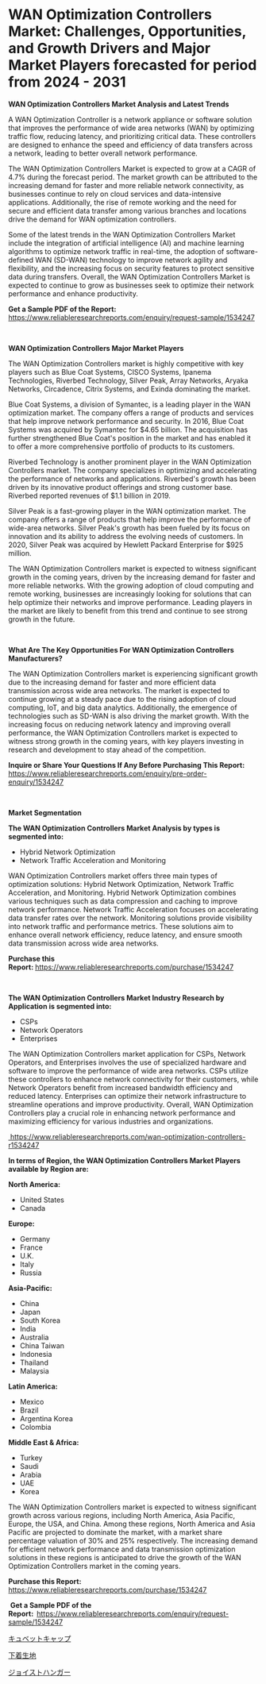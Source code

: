 <p><h1>WAN Optimization Controllers Market: Challenges, Opportunities, and Growth Drivers and Major Market Players forecasted for period from 2024 - 2031</h1></p><p><strong>WAN Optimization Controllers Market Analysis and Latest Trends</strong></p>
<p><p>A WAN Optimization Controller is a network appliance or software solution that improves the performance of wide area networks (WAN) by optimizing traffic flow, reducing latency, and prioritizing critical data. These controllers are designed to enhance the speed and efficiency of data transfers across a network, leading to better overall network performance.</p><p>The WAN Optimization Controllers Market is expected to grow at a CAGR of 4.7% during the forecast period. The market growth can be attributed to the increasing demand for faster and more reliable network connectivity, as businesses continue to rely on cloud services and data-intensive applications. Additionally, the rise of remote working and the need for secure and efficient data transfer among various branches and locations drive the demand for WAN optimization controllers.</p><p>Some of the latest trends in the WAN Optimization Controllers Market include the integration of artificial intelligence (AI) and machine learning algorithms to optimize network traffic in real-time, the adoption of software-defined WAN (SD-WAN) technology to improve network agility and flexibility, and the increasing focus on security features to protect sensitive data during transfers. Overall, the WAN Optimization Controllers Market is expected to continue to grow as businesses seek to optimize their network performance and enhance productivity.</p></p>
<p><strong>Get a Sample PDF of the Report:&nbsp;</strong> <a href="https://www.reliableresearchreports.com/enquiry/request-sample/1534247">https://www.reliableresearchreports.com/enquiry/request-sample/1534247</a></p>
<p>&nbsp;</p>
<p><strong>WAN Optimization Controllers Major Market Players</strong></p>
<p><p>The WAN Optimization Controllers market is highly competitive with key players such as Blue Coat Systems, CISCO Systems, Ipanema Technologies, Riverbed Technology, Silver Peak, Array Networks, Aryaka Networks, Circadence, Citrix Systems, and Exinda dominating the market.</p><p>Blue Coat Systems, a division of Symantec, is a leading player in the WAN optimization market. The company offers a range of products and services that help improve network performance and security. In 2016, Blue Coat Systems was acquired by Symantec for $4.65 billion. The acquisition has further strengthened Blue Coat's position in the market and has enabled it to offer a more comprehensive portfolio of products to its customers.</p><p>Riverbed Technology is another prominent player in the WAN Optimization Controllers market. The company specializes in optimizing and accelerating the performance of networks and applications. Riverbed's growth has been driven by its innovative product offerings and strong customer base. Riverbed reported revenues of $1.1 billion in 2019.</p><p>Silver Peak is a fast-growing player in the WAN optimization market. The company offers a range of products that help improve the performance of wide-area networks. Silver Peak's growth has been fueled by its focus on innovation and its ability to address the evolving needs of customers. In 2020, Silver Peak was acquired by Hewlett Packard Enterprise for $925 million.</p><p>The WAN Optimization Controllers market is expected to witness significant growth in the coming years, driven by the increasing demand for faster and more reliable networks. With the growing adoption of cloud computing and remote working, businesses are increasingly looking for solutions that can help optimize their networks and improve performance. Leading players in the market are likely to benefit from this trend and continue to see strong growth in the future.</p></p>
<p>&nbsp;</p>
<p><strong>What Are The Key Opportunities For WAN Optimization Controllers Manufacturers?</strong></p>
<p><p>The WAN Optimization Controllers market is experiencing significant growth due to the increasing demand for faster and more efficient data transmission across wide area networks. The market is expected to continue growing at a steady pace due to the rising adoption of cloud computing, IoT, and big data analytics. Additionally, the emergence of technologies such as SD-WAN is also driving the market growth. With the increasing focus on reducing network latency and improving overall performance, the WAN Optimization Controllers market is expected to witness strong growth in the coming years, with key players investing in research and development to stay ahead of the competition.</p></p>
<p><strong>Inquire or Share Your Questions If Any Before Purchasing This Report:</strong> <a href="https://www.reliableresearchreports.com/enquiry/pre-order-enquiry/1534247">https://www.reliableresearchreports.com/enquiry/pre-order-enquiry/1534247</a></p>
<p>&nbsp;</p>
<p><strong>Market Segmentation</strong></p>
<p><strong>The WAN Optimization Controllers Market Analysis by types is segmented into:</strong></p>
<p><ul><li>Hybrid Network Optimization</li><li>Network Traffic Acceleration and Monitoring</li></ul></p>
<p><p>WAN Optimization Controllers market offers three main types of optimization solutions: Hybrid Network Optimization, Network Traffic Acceleration, and Monitoring. Hybrid Network Optimization combines various techniques such as data compression and caching to improve network performance. Network Traffic Acceleration focuses on accelerating data transfer rates over the network. Monitoring solutions provide visibility into network traffic and performance metrics. These solutions aim to enhance overall network efficiency, reduce latency, and ensure smooth data transmission across wide area networks.</p></p>
<p><strong>Purchase this Report:&nbsp;</strong><a href="https://www.reliableresearchreports.com/purchase/1534247">https://www.reliableresearchreports.com/purchase/1534247</a></p>
<p>&nbsp;</p>
<p><strong>The WAN Optimization Controllers Market Industry Research by Application is segmented into:</strong></p>
<p><ul><li>CSPs</li><li>Network Operators</li><li>Enterprises</li></ul></p>
<p><p>The WAN Optimization Controllers market application for CSPs, Network Operators, and Enterprises involves the use of specialized hardware and software to improve the performance of wide area networks. CSPs utilize these controllers to enhance network connectivity for their customers, while Network Operators benefit from increased bandwidth efficiency and reduced latency. Enterprises can optimize their network infrastructure to streamline operations and improve productivity. Overall, WAN Optimization Controllers play a crucial role in enhancing network performance and maximizing efficiency for various industries and organizations.</p></p>
<p><a href="https://www.reliableresearchreports.com/wan-optimization-controllers-r1534247">&nbsp;https://www.reliableresearchreports.com/wan-optimization-controllers-r1534247</a></p>
<p><strong>In terms of Region, the WAN Optimization Controllers Market Players available by Region are:</strong></p>
<p>
    <p> <strong> North America: </strong>
        <ul>
            <li>United States</li>
            <li>Canada</li>
        </ul>
        </p> 
    <p> <strong> Europe: </strong>
        <ul>
            <li>Germany</li>
            <li>France</li>
            <li>U.K.</li>
            <li>Italy</li>
            <li>Russia</li>
        </ul>
        </p> 
    <p> <strong> Asia-Pacific: </strong>
        <ul>
            <li>China</li>
            <li>Japan</li>
            <li>South Korea</li>
            <li>India</li>
            <li>Australia</li>
            <li>China Taiwan</li>
            <li>Indonesia</li>
            <li>Thailand</li>
            <li>Malaysia</li>
        </ul>
        </p> 
    <p> <strong> Latin America: </strong>
        <ul>
            <li>Mexico</li>
            <li>Brazil</li>
            <li>Argentina Korea</li>
            <li>Colombia</li>
        </ul>
        </p> 
    <p> <strong> Middle East & Africa: </strong>
        <ul>
            <li>Turkey</li>
            <li>Saudi</li>
            <li>Arabia</li>
            <li>UAE</li>
            <li>Korea</li>
        </ul>
    </p>
    </p>
<p><p>The WAN Optimization Controllers market is expected to witness significant growth across various regions, including North America, Asia Pacific, Europe, the USA, and China. Among these regions, North America and Asia Pacific are projected to dominate the market, with a market share percentage valuation of 30% and 25% respectively. The increasing demand for efficient network performance and data transmission optimization solutions in these regions is anticipated to drive the growth of the WAN Optimization Controllers market in the coming years.</p></p>
<p><strong>Purchase this Report: </strong><a href="https://www.reliableresearchreports.com/purchase/1534247">https://www.reliableresearchreports.com/purchase/1534247</a></p>
<p>&nbsp;<strong>Get a Sample PDF of the Report:&nbsp;&nbsp;</strong><a href="https://www.reliableresearchreports.com/enquiry/request-sample/1534247">https://www.reliableresearchreports.com/enquiry/request-sample/1534247</a></p>
<p><strong></strong></p>
<p><p><a href="https://medium.com/@eugenethompson65/%E3%82%AD%E3%83%A5%E3%83%99%E3%83%83%E3%83%88%E3%82%AD%E3%83%A3%E3%83%83%E3%83%97%E5%B8%82%E5%A0%B4%E3%82%A4%E3%83%B3%E3%82%B5%E3%82%A4%E3%83%88-%E5%B8%82%E5%A0%B4%E5%8B%95%E5%90%91-%E6%88%90%E9%95%B7-2024%E5%B9%B4%E3%81%8B%E3%82%892031%E5%B9%B4%E3%81%BE%E3%81%A7%E3%81%AE%E4%BA%88%E6%B8%AC-b5a180c0c25f">キュベットキャップ</a></p><p><a href="https://medium.com/@idellamante2023/%E4%B8%8B%E7%9D%80%E3%81%AE%E7%94%9F%E5%9C%B0%E5%B8%82%E5%A0%B4-2031%E5%B9%B4%E3%81%BE%E3%81%A7%E3%81%AE%E6%88%90%E5%8A%9F%E3%81%99%E3%82%8B%E3%83%93%E3%82%B8%E3%83%8D%E3%82%B9%E6%88%A6%E7%95%A5%E3%81%AE%E9%8D%B5-c112876a6830">下着生地</a></p><p><a href="https://github.com/oqxogxyvqe90775/Market-Research-Report-List-1/blob/main/105636120248.md">ジョイストハンガー</a></p></p>